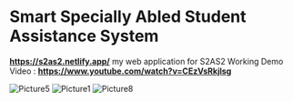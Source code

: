 # Smart Specially Abled Student Assistance System
**https://s2as2.netlify.app/**
my web application for S2AS2
Working Demo Video : **https://www.youtube.com/watch?v=CEzVsRkjlsg**


![Picture5](https://github.com/adarshjha7/S2-AS2/assets/98156564/0566aa0d-2c52-4871-b61a-708db13c7852)
![Picture1](https://github.com/adarshjha7/S2-AS2/assets/98156564/1138653b-621e-4227-b3ed-7622e784adb7)
![Picture8](https://github.com/adarshjha7/S2-AS2/assets/98156564/2a86c0b4-da62-4361-90f9-d54ce621ffc7)

